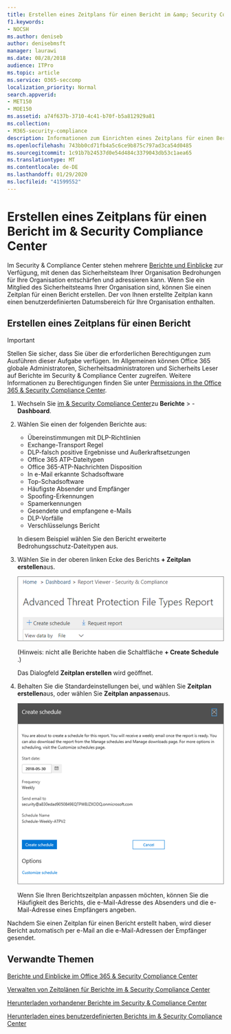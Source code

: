 ```yaml
---
title: Erstellen eines Zeitplans für einen Bericht im &amp; Security Compliance Center
f1.keywords:
- NOCSH
ms.author: deniseb
author: denisebmsft
manager: laurawi
ms.date: 08/28/2018
audience: ITPro
ms.topic: article
ms.service: O365-seccomp
localization_priority: Normal
search.appverid:
- MET150
- MOE150
ms.assetid: a74f637b-3710-4c41-b70f-b5a812929a81
ms.collection:
- M365-security-compliance
description: Informationen zum Einrichten eines Zeitplans für einen Bericht im Security &amp; Compliance Center.
ms.openlocfilehash: 743bb0cd71fb4a5c6ce9b875c797ad3ca54d0485
ms.sourcegitcommit: 1c91b7b24537d0e54d484c3379043db53c1aea65
ms.translationtype: MT
ms.contentlocale: de-DE
ms.lasthandoff: 01/29/2020
ms.locfileid: "41599552"
---
```

# <a name="create-a-schedule-for-a-report-in-the-security-amp-compliance-center"></a>Erstellen eines Zeitplans für einen Bericht im &amp; Security Compliance Center

Im Security &amp; Compliance Center stehen mehrere [Berichte und Einblicke](reports-and-insights-in-security-and-compliance.md) zur Verfügung, mit denen das Sicherheitsteam Ihrer Organisation Bedrohungen für Ihre Organisation entschärfen und adressieren kann. Wenn Sie ein Mitglied des Sicherheitsteams Ihrer Organisation sind, können Sie einen Zeitplan für einen Bericht erstellen. Der von Ihnen erstellte Zeitplan kann einen benutzerdefinierten Datumsbereich für Ihre Organisation enthalten. 
  
## <a name="create-a-schedule-for-a-report"></a>Erstellen eines Zeitplans für einen Bericht

> [!IMPORTANT]
> Stellen Sie sicher, dass Sie über die erforderlichen Berechtigungen zum Ausführen dieser Aufgabe verfügen. Im Allgemeinen können Office 365 globale Administratoren, Sicherheitsadministratoren und Sicherheits Leser auf Berichte im Security &amp; Compliance Center zugreifen. Weitere Informationen zu Berechtigungen finden Sie unter [Permissions in the Office 365 &amp; Security Compliance Center](permissions-in-the-security-and-compliance-center.md).
  
1. Wechseln Sie [im &amp; Security Compliance Center](https://protection.office.com)zu **Berichte** \> - **Dashboard**.
    
2. Wählen Sie einen der folgenden Berichte aus: 

    - Übereinstimmungen mit DLP-Richtlinien
    - Exchange-Transport Regel
    - DLP-falsch positive Ergebnisse und Außerkraftsetzungen
    - Office 365 ATP-Dateitypen
    - Office 365-ATP-Nachrichten Disposition
    - In e-Mail erkannte Schadsoftware
    - Top-Schadsoftware
    - Häufigste Absender und Empfänger
    - Spoofing-Erkennungen
    - Spamerkennungen
    - Gesendete und empfangene e-Mails
    - DLP-Vorfälle
    - Verschlüsselungs Bericht

    In diesem Beispiel wählen Sie den Bericht erweiterte Bedrohungsschutz-Dateitypen aus.
    
3. Wählen Sie in der oberen linken Ecke des Berichts **+ Zeitplan erstellen**aus. 
    
    ![Zeitplan erstellen](../media/atpfiletypes-createschedule.png)

    (Hinweis: nicht alle Berichte haben die Schaltfläche **+ Create Schedule** .)
  
    Das Dialogfeld **Zeitplan erstellen** wird geöffnet. 
    
4. Behalten Sie die Standardeinstellungen bei, und wählen Sie **Zeitplan erstellen**aus, oder wählen Sie **Zeitplan anpassen**aus.
    
    ![Sie können die Standardeinstellungen verwenden oder einen Berichtszeitplan anpassen.](../media/04fac327-8f73-4711-8319-58c11880fd96.png)
  
    Wenn Sie Ihren Berichtszeitplan anpassen möchten, können Sie die Häufigkeit des Berichts, die e-Mail-Adresse des Absenders und die e-Mail-Adresse eines Empfängers angeben. 
    
Nachdem Sie einen Zeitplan für einen Bericht erstellt haben, wird dieser Bericht automatisch per e-Mail an die e-Mail-Adressen der Empfänger gesendet. 
  
## <a name="related-topics"></a>Verwandte Themen

[Berichte und Einblicke im Office 365 &amp; Security Compliance Center](reports-and-insights-in-security-and-compliance.md)
  
[Verwalten von Zeitplänen für Berichte im &amp; Security Compliance Center](manage-schedules-for-multiple-reports.md)
  
[Herunterladen vorhandener Berichte im Security &amp; Compliance Center](download-existing-reports.md)
  
[Herunterladen eines benutzerdefinierten Berichts im &amp; Security Compliance Center](set-up-and-download-a-custom-report.md)
  

